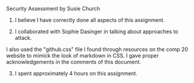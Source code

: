 Security Assessment by Susie Church

1. I believe I have correctly done all aspects of this 
assignment.

2. I collaborated with Sophie Dasinger in talking
about approaches to attack.

I also used the "github.css" file I found through resources on the comp 20 website
to mimick the look of markdown in CSS. I gave proper acknowledgements in the comments
of this document.

3. I spent approximately 4 hours on this assignment.
